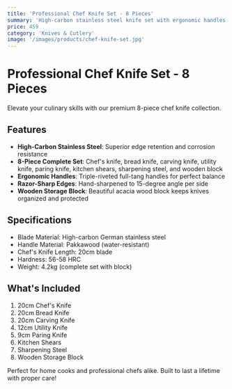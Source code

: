 ```yaml
---
title: 'Professional Chef Knife Set - 8 Pieces'
summary: 'High-carbon stainless steel knife set with ergonomic handles and wooden block storage'
price: 459
category: 'Knives & Cutlery'
image: '/images/products/chef-knife-set.jpg'
---
```


# Professional Chef Knife Set - 8 Pieces

Elevate your culinary skills with our premium 8-piece chef knife collection.

## Features

- **High-Carbon Stainless Steel**: Superior edge retention and corrosion resistance
- **8-Piece Complete Set**: Chef's knife, bread knife, carving knife, utility knife, paring knife, kitchen shears, sharpening steel, and wooden block
- **Ergonomic Handles**: Triple-riveted full-tang handles for perfect balance
- **Razor-Sharp Edges**: Hand-sharpened to 15-degree angle per side
- **Wooden Storage Block**: Beautiful acacia wood block keeps knives organized and protected

## Specifications

- Blade Material: High-carbon German stainless steel
- Handle Material: Pakkawood (water-resistant)
- Chef's Knife Length: 20cm blade
- Hardness: 56-58 HRC
- Weight: 4.2kg (complete set with block)

## What's Included

1. 20cm Chef's Knife
2. 20cm Bread Knife
3. 20cm Carving Knife
4. 12cm Utility Knife
5. 9cm Paring Knife
6. Kitchen Shears
7. Sharpening Steel
8. Wooden Storage Block

Perfect for home cooks and professional chefs alike. Built to last a lifetime with proper care!

